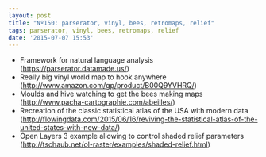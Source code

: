 ```yaml
---
layout: post
title: "Nº150: parserator, vinyl, bees, retromaps, relief"
tags: parserator, vinyl, bees, retromaps, relief
date: '2015-07-07 15:53'
---
```


* Framework for natural language analysis (https://parserator.datamade.us/)
* Really big vinyl world map to hook anywhere (http://www.amazon.com/gp/product/B00Q9YVHRQ/)
* Moulds and hive watching to get the bees making maps (http://www.pacha-cartographie.com/abeilles/)
* Recreation of the classic statistical atlas of the USA with modern data (http://flowingdata.com/2015/06/16/reviving-the-statistical-atlas-of-the-united-states-with-new-data/)
* Open Layers 3 example allowing to control shaded relief parameters (http://tschaub.net/ol-raster/examples/shaded-relief.html)


